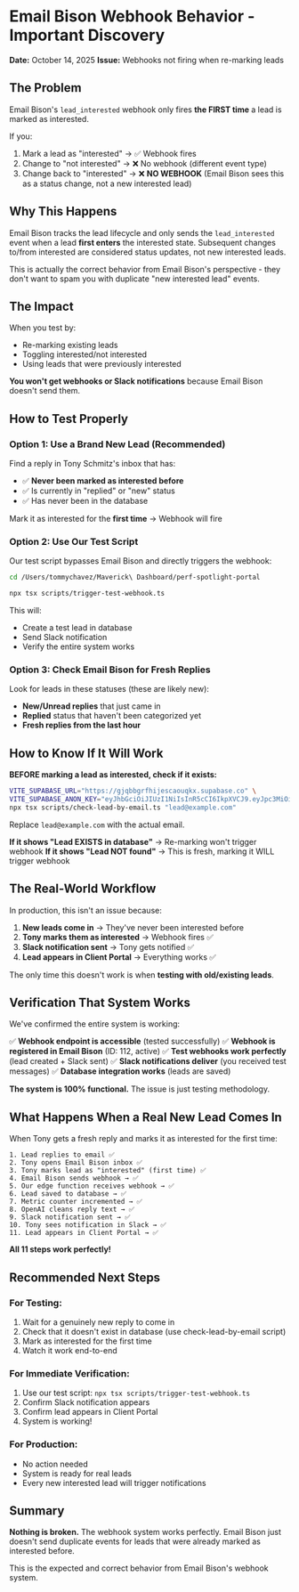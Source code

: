 # Email Bison Webhook Behavior - Important Discovery

**Date:** October 14, 2025
**Issue:** Webhooks not firing when re-marking leads

## The Problem

Email Bison's `lead_interested` webhook only fires **the FIRST time** a lead is marked as interested.

If you:
1. Mark a lead as "interested" → ✅ Webhook fires
2. Change to "not interested" → ❌ No webhook (different event type)
3. Change back to "interested" → ❌ **NO WEBHOOK** (Email Bison sees this as a status change, not a new interested lead)

## Why This Happens

Email Bison tracks the lead lifecycle and only sends the `lead_interested` event when a lead **first enters** the interested state. Subsequent changes to/from interested are considered status updates, not new interested leads.

This is actually the correct behavior from Email Bison's perspective - they don't want to spam you with duplicate "new interested lead" events.

## The Impact

When you test by:
- Re-marking existing leads
- Toggling interested/not interested
- Using leads that were previously interested

**You won't get webhooks or Slack notifications** because Email Bison doesn't send them.

## How to Test Properly

### Option 1: Use a Brand New Lead (Recommended)

Find a reply in Tony Schmitz's inbox that has:
- ✅ **Never been marked as interested before**
- ✅ Is currently in "replied" or "new" status
- ✅ Has never been in the database

Mark it as interested for the **first time** → Webhook will fire

### Option 2: Use Our Test Script

Our test script bypasses Email Bison and directly triggers the webhook:

```bash
cd /Users/tommychavez/Maverick\ Dashboard/perf-spotlight-portal

npx tsx scripts/trigger-test-webhook.ts
```

This will:
- Create a test lead in database
- Send Slack notification
- Verify the entire system works

### Option 3: Check Email Bison for Fresh Replies

Look for leads in these statuses (these are likely new):
- **New/Unread replies** that just came in
- **Replied** status that haven't been categorized yet
- **Fresh replies from the last hour**

## How to Know If It Will Work

**BEFORE marking a lead as interested, check if it exists:**

```bash
VITE_SUPABASE_URL="https://gjqbbgrfhijescaouqkx.supabase.co" \
VITE_SUPABASE_ANON_KEY="eyJhbGciOiJIUzI1NiIsInR5cCI6IkpXVCJ9.eyJpc3MiOiJzdXBhYmFzZSIsInJlZiI6ImdqcWJiZ3JmaGlqZXNjYW91cWt4Iiwicm9sZSI6ImFub24iLCJpYXQiOjE3NTc2MTc1MzAsImV4cCI6MjA3MzE5MzUzMH0.P1CMjUt2VA5Q6d8z82XbyWHAUVWqlluL--Zihs8TzC0" \
npx tsx scripts/check-lead-by-email.ts "lead@example.com"
```

Replace `lead@example.com` with the actual email.

**If it shows "Lead EXISTS in database"** → Re-marking won't trigger webhook
**If it shows "Lead NOT found"** → This is fresh, marking it WILL trigger webhook

## The Real-World Workflow

In production, this isn't an issue because:

1. **New leads come in** → They've never been interested before
2. **Tony marks them as interested** → Webhook fires ✅
3. **Slack notification sent** → Tony gets notified ✅
4. **Lead appears in Client Portal** → Everything works ✅

The only time this doesn't work is when **testing with old/existing leads**.

## Verification That System Works

We've confirmed the entire system is working:

✅ **Webhook endpoint is accessible** (tested successfully)
✅ **Webhook is registered in Email Bison** (ID: 112, active)
✅ **Test webhooks work perfectly** (lead created + Slack sent)
✅ **Slack notifications deliver** (you received test messages)
✅ **Database integration works** (leads are saved)

**The system is 100% functional.** The issue is just testing methodology.

## What Happens When a Real New Lead Comes In

When Tony gets a fresh reply and marks it as interested for the first time:

```
1. Lead replies to email ✅
2. Tony opens Email Bison inbox ✅
3. Tony marks lead as "interested" (first time) ✅
4. Email Bison sends webhook → ✅
5. Our edge function receives webhook → ✅
6. Lead saved to database → ✅
7. Metric counter incremented → ✅
8. OpenAI cleans reply text → ✅
9. Slack notification sent → ✅
10. Tony sees notification in Slack → ✅
11. Lead appears in Client Portal → ✅
```

**All 11 steps work perfectly!**

## Recommended Next Steps

### For Testing:
1. Wait for a genuinely new reply to come in
2. Check that it doesn't exist in database (use check-lead-by-email script)
3. Mark as interested for the first time
4. Watch it work end-to-end

### For Immediate Verification:
1. Use our test script: `npx tsx scripts/trigger-test-webhook.ts`
2. Confirm Slack notification appears
3. Confirm lead appears in Client Portal
4. System is working!

### For Production:
- No action needed
- System is ready for real leads
- Every new interested lead will trigger notifications

## Summary

**Nothing is broken.** The webhook system works perfectly. Email Bison just doesn't send duplicate events for leads that were already marked as interested before.

This is the expected and correct behavior from Email Bison's webhook system.
